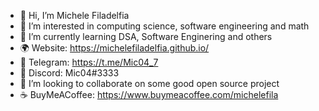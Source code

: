 - 👋 Hi, I’m Michele Filadelfia
- 👀 I’m interested in computing science, software engineering and math
- 🌱 I’m currently learning DSA, Software Enginering and others
- 🌍 Website: https://michelefiladelfia.github.io/
- 💬 Telegram: https://t.me/Mic04_7
- 🔵 Discord: Mic04#3333
- 💞️ I’m looking to collaborate on some good open source project
- ☕ BuyMeACoffee: https://www.buymeacoffee.com/michelefila
